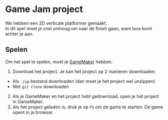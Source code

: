 # Game Jam project
We hebben een 2D verticale platformer gemaakt.  
In dit spel moet je snel omhoog om naar de finish gaan, want lava komt achter je aan.

## Spelen
Om het spel te spelen, moet je [GameMaker](https://gamemaker.io/en) hebben.  
1. Download het project. Je kan het project op 2 manieren downloaden:
- Als `.zip` bestand downloaden (dan moet je het project wel unzippen)
- Met `git clone` downloaden
2. Als je GameMaker en het project hebt gedownload, open je het project in GameMaker.
3. Als het project geladen is, druk je op `F5` om de game te starten. De game opent in je browser.
